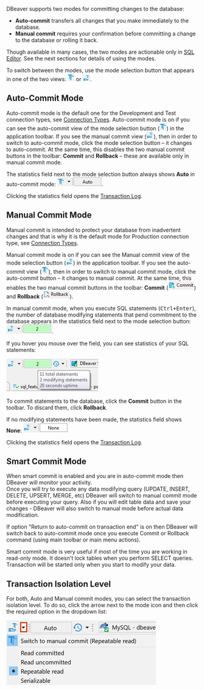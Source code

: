 DBeaver supports two modes for committing changes to the database:
* **Auto-commit** transfers all changes that you make immediately to the database.
* **Manual commit** requires your confirmation before committing a change to the database or rolling it back.

Though available in many cases, the two modes are actionable only in [SQL Editor](SQL-Editor). See the next sections for details of using the modes.

To switch between the modes, use the mode selection button that appears in one of the two views: ![](images/ug/Auto-commit-button.png) or ![](images/ug/Manual-commit-button.png).

## Auto-Commit Mode
Auto-commit mode is the default one for the Development and Test connection types, see [Connection Types](Connection-Types). Auto-commit mode is on if you can see the auto-commit view of the mode selection button (![](images/ug/Auto-commit-button.png)) in the application toolbar. If you see the manual commit view (![](images/ug/Manual-commit-button.png)), then in order to switch to auto-commit mode, click the mode selection button – it changes to auto-commit. At the same time, this disables the two manual commit buttons in the toolbar: **Commit** and **Rollback** – these are available only in manual commit mode.

The statistics field next to the mode selection button always shows **Auto** in auto-commit mode: ![](images/ug/Auto-statements.png).

Clicking the statistics field opens the [Transaction Log](Transaction-Log).

## Manual Commit Mode
Manual commit is intended to protect your database from inadvertent changes and that is why it is the default mode for Production connection type, see [Connection Types](Connection-Types).

Manual commit mode is on if you can see the Manual commit view of the mode selection button (![](images/ug/Manual-commit-button.png)) in the application toolbar. If you see the auto-commit view (![](images/ug/Auto-commit-button.png)), then in order to switch to manual commit mode, click the auto-commit button – it changes to manual commit. At the same time, this enables the two manual commit buttons in the toolbar: **Commit** (![](images/ug/Commit-button.png)) and **Rollback** (![](images/ug/Rollback-button.png)).

In manual commit mode, when you execute SQL statements (<kbd>Ctrl+Enter</kbd>), the number of database modifying statements that pend commitment to the database appears in the statistics field next to the mode selection button: ![](images/ug/Pending-transactions-button.png).

If you hover you mouse over the field, you can see statistics of your SQL statements:

![](images/ug/Statements-statistics.png)

To commit statements to the database, click the **Commit** button in the toolbar. To discard them, click **Rollback**.

If no modifying statements have been made, the statistics field shows **None**: ![](images/ug/None-statements.png)
 
Clicking the statistics field opens the [Transaction Log](Transaction-Log).

## Smart Commit Mode

When smart commit is enabled and you are in auto-commit mode then DBeaver will monitor your activity.  
Once you will try to execute any data modifying query (UPDATE, INSERT, DELETE, UPSERT, MERGE, etc) DBeaver will switch to manual commit mode before executing your query. Also if you will edit table data and save your changes - DBeaver will also switch to manual mode before actual data modification.

If option "Return to auto-commit on transaction end" is on then DBeaver will switch back to auto-commit mode once you execute Commit or Rollback command (using main toolbar or main menu actions).

Smart commit mode is very useful if most of the time you are working in read-only mode. It doesn't lock tables when you perform SELECT queries. Transaction will be started only when you start to modify your data.

## Transaction Isolation Level
For both, Auto and Manual commit modes, you can select the transaction isolation level. To do so, click the arrow next to the mode icon and then click the required option in the dropdown list:

![](images/ug/Transaction-isolation-level.png)

